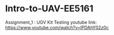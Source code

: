 # Intro-to-UAV-EE5161
Assignment_1 : UGV Kit Testing
youtube link: https://www.youtube.com/watch?v=IPDAhY02z0c
